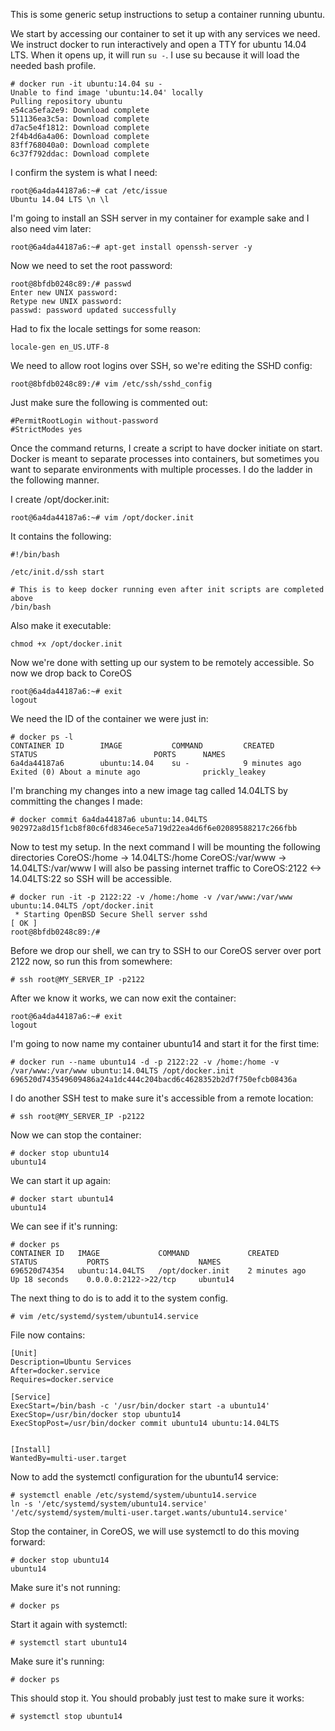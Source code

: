 This is some generic setup instructions to setup a container running ubuntu.

We start by accessing our container to set it up with any services we need. We instruct docker to run interactively and open a TTY for ubuntu 14.04 LTS. When it opens up, it will run `su -`. I use su because it will load the needed bash profile.
```
# docker run -it ubuntu:14.04 su -
Unable to find image 'ubuntu:14.04' locally
Pulling repository ubuntu
e54ca5efa2e9: Download complete 
511136ea3c5a: Download complete 
d7ac5e4f1812: Download complete 
2f4b4d6a4a06: Download complete 
83ff768040a0: Download complete 
6c37f792ddac: Download complete 
```

I confirm the system is what I need:
```
root@6a4da44187a6:~# cat /etc/issue
Ubuntu 14.04 LTS \n \l
```

I'm going to install an SSH server in my container for example sake and I also need vim later:
```
root@6a4da44187a6:~# apt-get install openssh-server -y
```

Now we need to set the root password:
```
root@8bfdb0248c89:/# passwd
Enter new UNIX password: 
Retype new UNIX password: 
passwd: password updated successfully
```

Had to fix the locale settings for some reason:
```
locale-gen en_US.UTF-8
```

We need to allow root logins over SSH, so we're editing the SSHD config:
```
root@8bfdb0248c89:/# vim /etc/ssh/sshd_config 
```

Just make sure the following is commented out:
```
#PermitRootLogin without-password
#StrictModes yes
```

Once the command returns, I create a script to have docker initiate on start. Docker is meant to separate processes into containers, but sometimes you want to separate environments with multiple processes. I do the ladder in the following manner.

I create /opt/docker.init:
```
root@6a4da44187a6:~# vim /opt/docker.init
```

It contains the following:
```
#!/bin/bash

/etc/init.d/ssh start

# This is to keep docker running even after init scripts are completed above
/bin/bash
```


Also make it executable:
```
chmod +x /opt/docker.init
```

Now we're done with setting up our system to be remotely accessible. So now we drop back to CoreOS
```
root@6a4da44187a6:~# exit
logout
```

We need the ID of the container we were just in:
```
# docker ps -l 
CONTAINER ID        IMAGE           COMMAND         CREATED             STATUS                          PORTS      NAMES
6a4da44187a6        ubuntu:14.04    su -            9 minutes ago       Exited (0) About a minute ago              prickly_leakey
```

I'm branching my changes into a new image tag called 14.04LTS by committing the changes I made:
```
# docker commit 6a4da44187a6 ubuntu:14.04LTS
902972a8d15f1cb8f80c6fd8346ece5a719d22ea4d6f6e02089588217c266fbb
```

Now to test my setup. In the next command I will be mounting the following directories
CoreOS:/home -> 14.04LTS:/home
CoreOS:/var/www -> 14.04LTS:/var/www
I will also be passing internet traffic to CoreOS:2122 <-> 14.04LTS:22 so SSH will be accessible.
```
# docker run -it -p 2122:22 -v /home:/home -v /var/www:/var/www ubuntu:14.04LTS /opt/docker.init
 * Starting OpenBSD Secure Shell server sshd                                                                    [ OK ] 
root@8bfdb0248c89:/#
```

Before we drop our shell, we can try to SSH to our CoreOS server over port 2122 now, so run this from somewhere:
```
# ssh root@MY_SERVER_IP -p2122
```

After we know it works, we can now exit the container:
```
root@6a4da44187a6:~# exit
logout
```

I'm going to now name my container ubuntu14 and start it for the first time:
```
# docker run --name ubuntu14 -d -p 2122:22 -v /home:/home -v /var/www:/var/www ubuntu:14.04LTS /opt/docker.init
696520d743549609486a24a1dc444c204bacd6c4628352b2d7f750efcb08436a
```

I do another SSH test to make sure it's accessible from a remote location:
```
# ssh root@MY_SERVER_IP -p2122
```

Now we can stop the container:
```
# docker stop ubuntu14
ubuntu14
```

We can start it up again:
```
# docker start ubuntu14
ubuntu14
```

We can see if it's running:
```
# docker ps
CONTAINER ID   IMAGE             COMMAND             CREATED             STATUS           PORTS                    NAMES
696520d74354   ubuntu:14.04LTS   /opt/docker.init    2 minutes ago       Up 18 seconds    0.0.0.0:2122->22/tcp     ubuntu14
```

The next thing to do is to add it to the system config. 
```
# vim /etc/systemd/system/ubuntu14.service
```

File now contains:
```
[Unit]
Description=Ubuntu Services
After=docker.service
Requires=docker.service

[Service]
ExecStart=/bin/bash -c '/usr/bin/docker start -a ubuntu14'
ExecStop=/usr/bin/docker stop ubuntu14
ExecStopPost=/usr/bin/docker commit ubuntu14 ubuntu:14.04LTS


[Install]
WantedBy=multi-user.target
```


Now to add the systemctl configuration for the ubuntu14 service:
```
# systemctl enable /etc/systemd/system/ubuntu14.service
ln -s '/etc/systemd/system/ubuntu14.service' '/etc/systemd/system/multi-user.target.wants/ubuntu14.service'
```

Stop the container, in CoreOS, we will use systemctl to do this moving forward:
```
# docker stop ubuntu14
ubuntu14
```

Make sure it's not running:
```
# docker ps
```

Start it again with systemctl:
```
# systemctl start ubuntu14
```

Make sure it's running:
```
# docker ps
```

This should stop it. You should probably just test to make sure it works:
```
# systemctl stop ubuntu14
```
